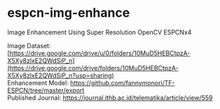 # espcn-img-enhance
Image Enhancement Using Super Resolution OpenCV ESPCNx4

Image Dataset: [https://drive.google.com/drive/u/0/folders/10MuD5HEBCtpzA-X5Xy8zlxE2QWdSiP_n](https://drive.google.com/drive/folders/10MuD5HEBCtpzA-X5Xy8zlxE2QWdSiP_n?usp=sharing) <br/>
Enhancement Model: https://github.com/fannymonori/TF-ESPCN/tree/master/export <br/>
Published Journal: https://journal.ithb.ac.id/telematika/article/view/559 <br/>
